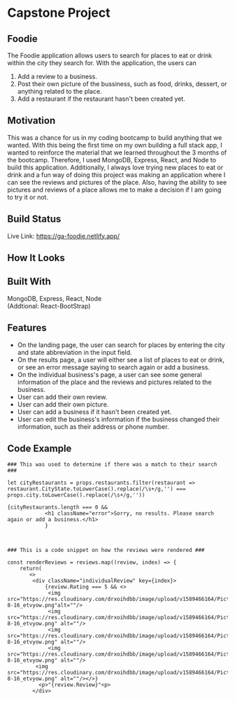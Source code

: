 # Capstone Project

## Foodie
The Foodie application allows users to search for places to eat or drink within the city they search for. With the application, the users can 
1. Add a review to a business.
2. Post their own picture of the bussiness, such as food, drinks, dessert, or anything related to the place.
3. Add a restaurant if the restaurant hasn't been created yet.

## Motivation
This was a chance for us in my coding bootcamp to build anything that we wanted. With this being the first time on my own building a full stack app, I wanted to reinforce the material that we learned throughout the 3 months of the bootcamp. Therefore, I used MongoDB, Express, React, and Node to build this application. Additionally, I always love trying new places to eat or drink and a fun way of doing this project was making an application where I can see the reviews and pictures of the place. Also, having the ability to see pictures and reviews of a place allows me to make a decision if I am going to try it or not. 

## Build Status
Live Link: https://ga-foodie.netlify.app/

## How It Looks

## Built With
MongoDB, Express, React, Node <br />
(Addtional: React-BootStrap)

## Features
* On the landing page, the user can search for places by entering the city and state abbreviation in the input field.
* On the results page, a user will either see a list of places to eat or drink, or see an error message saying to search again or add a business.
* On the individual business's page, a user can see some general information of the place and the reviews and pictures related to the business.
* User can add their own review.
* User can add their own picture.
* User can add a business if it hasn't been created yet.
* User can edit the business's information if the business changed their information, such as their address or phone number.

## Code Example
```
### This was used to determine if there was a match to their search ###

let cityRestaurants = props.restaurants.filter(restaurant => restaurant.CityState.toLowerCase().replace(/\s+/g,'') === props.city.toLowerCase().replace(/\s+/g,''))

{cityRestaurants.length === 0 &&
            <h1 className="error">Sorry, no results. Please search again or add a business.</h1>
            }



### This is a code snippet on how the reviews were rendered ###

const renderReviews = reviews.map((review, index) => {
    return(
       <>
        <div className="individualReview" key={index}>
            {review.Rating === 5 && <>
             <img src="https://res.cloudinary.com/drxoihdbb/image/upload/v1589466164/Pictures/star-8-16_etvyow.png"alt=""/>
             <img src="https://res.cloudinary.com/drxoihdbb/image/upload/v1589466164/Pictures/star-8-16_etvyow.png" alt=""/>
             <img src="https://res.cloudinary.com/drxoihdbb/image/upload/v1589466164/Pictures/star-8-16_etvyow.png" alt=""/>
             <img src="https://res.cloudinary.com/drxoihdbb/image/upload/v1589466164/Pictures/star-8-16_etvyow.png" alt=""/>
         <img src="https://res.cloudinary.com/drxoihdbb/image/upload/v1589466164/Pictures/star-8-16_etvyow.png" alt=""/></>}
          <p>"{review.Review}"<p>
        </div> 

```
